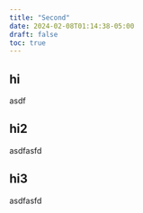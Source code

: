 ```yaml
---
title: "Second"
date: 2024-02-08T01:14:38-05:00
draft: false
toc: true
---
```

## hi
asdf
## hi2
asdfasfd
## hi3
asdfasfd
